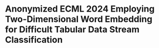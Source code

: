 # Anonymized ECML 2024 Employing Two-Dimensional Word Embedding for Difficult Tabular Data Stream Classification